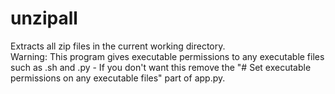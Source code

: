 # unzipall
Extracts all zip files in the current working directory. <br>
Warning: This program gives executable permissions to any executable files such as .sh and .py - If you don't want this remove the "# Set executable permissions on any executable files" part of app.py.

